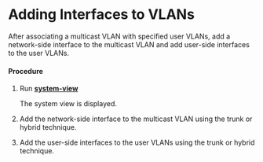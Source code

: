 Adding Interfaces to VLANs
==========================

After associating a multicast VLAN with specified user VLANs, add a network-side interface to the multicast VLAN and add user-side interfaces to the user VLANs.

#### Procedure

1. Run [**system-view**](cmdqueryname=system-view)
   
   
   
   The system view is displayed.
2. Add the network-side interface to the multicast VLAN using the trunk or hybrid technique.
3. Add the user-side interfaces to the user VLANs using the trunk or hybrid technique.